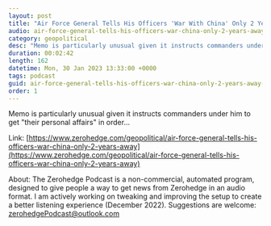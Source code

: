 ```yaml
---
layout: post
title: "Air Force General Tells His Officers 'War With China' Only 2 Years Away"
audio: air-force-general-tells-his-officers-war-china-only-2-years-away-1
category: geopolitical
desc: "Memo is particularly unusual given it instructs commanders under him to get &quot;their personal affairs&quot; in order..."
duration: 00:02:42
length: 162
datetime: Mon, 30 Jan 2023 13:33:00 +0000
tags: podcast
guid: air-force-general-tells-his-officers-war-china-only-2-years-away-0
order: 1
---
```

Memo is particularly unusual given it instructs commanders under him to get &quot;their personal affairs&quot; in order...

Link: [https://www.zerohedge.com/geopolitical/air-force-general-tells-his-officers-war-china-only-2-years-away](https://www.zerohedge.com/geopolitical/air-force-general-tells-his-officers-war-china-only-2-years-away)

About: The Zerohedge Podcast is a non-commercial, automated program, designed to give people a way to get news from Zerohedge in an audio format.  I am actively working on tweaking and improving the setup to create a better listening experience (December 2022).  Suggestions are welcome: [zerohedgePodcast@outlook.com](mailto:zerohedgePodcast@outlook.com)